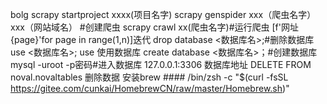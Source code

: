 <!--
 * @Author: bgcode
 * @Date: 2020-10-14 00:37:54
 * @LastEditors: bgcode
 * @LastEditTime: 2020-10-18 00:32:26
 * @FilePath: /python/README.md
-->
bolg
scrapy startproject xxxx(项目名字)
scrapy genspider xxx（爬虫名字） xxx（网站域名）   #创建爬虫
scrapy crawl xx(爬虫名字)#运行爬虫
[f'网址{page}'for page in range(1,n)]迭代
drop database <数据库名>;#删除数据库
use <数据库名>; use 使用数据库
create database <数据库名>；#创建数据库
mysql -uroot -p密码#进入数据库
127.0.0.1:3306 数据库地址
DELETE FROM noval.novaltables 删除数据
安装brew   ####    /bin/zsh -c "$(curl -fsSL https://gitee.com/cunkai/HomebrewCN/raw/master/Homebrew.sh)"